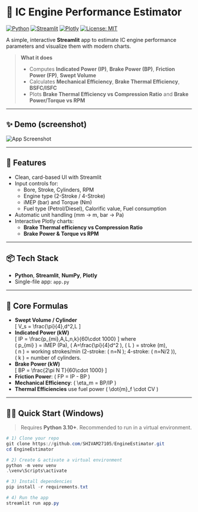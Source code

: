 # 🔧 IC Engine Performance Estimator

[![Python](https://img.shields.io/badge/Python-3.10%2B-blue.svg)](https://www.python.org/)
[![Streamlit](https://img.shields.io/badge/Built%20with-Streamlit-ff4b4b.svg)](https://streamlit.io/)
[![Plotly](https://img.shields.io/badge/Charts-Plotly-black.svg)](https://plotly.com/python/)
[![License: MIT](https://img.shields.io/badge/License-MIT-green.svg)](LICENSE)

A simple, interactive **Streamlit** app to estimate IC engine performance parameters and visualize them with modern charts.

> **What it does**  
> - Computes **Indicated Power (IP)**, **Brake Power (BP)**, **Friction Power (FP)**, **Swept Volume** 
> - Calculates **Mechanical Efficiency**, **Brake Thermal Efficiency**, **BSFC/ISFC**  
> - Plots **Brake Thermal Efficiency vs Compression Ratio** and **Brake Power/Torque vs RPM**

---

## ✨ Demo (screenshot)
![App Screenshot](assets/screenshot.png)

---

## 🚀 Features

- Clean, card-based UI with Streamlit
- Input controls for:
  - Bore, Stroke, Cylinders, RPM
  - Engine type (2-Stroke / 4-Stroke)
  - iMEP (bar) and Torque (Nm)
  - Fuel type (Petrol/Diesel), Calorific value, Fuel consumption
- Automatic unit handling (mm → m, bar → Pa)
- Interactive Plotly charts:
  - **Brake Thermal efficiency vs Compression Ratio**
  - **Brake Power & Torque vs RPM**

---

## 📦 Tech Stack

- **Python**, **Streamlit**, **NumPy**, **Plotly**
- Single-file app: `app.py`

---

## 🧮 Core Formulas

- **Swept Volume / Cylinder**  
  \[
  V_s = \frac{\pi}{4}\,d^2\,L
  \]
- **Indicated Power (kW)**  
  \[
  IP = \frac{p_{mi}\,A\,L\,n\,k}{60\cdot 1000}
  \]
  where  
  \( p_{mi} \) = iMEP (Pa), \( A=\frac{\pi}{4}d^2 \), \( L \) = stroke (m),  
  \( n \) = working strokes/min (2-stroke: \( n=N \); 4-stroke: \( n=N/2 \)),  
  \( k \) = number of cylinders.
- **Brake Power (kW)**  
  \[
  BP = \frac{2\pi N T}{60\cdot 1000}
  \]
- **Friction Power**: \( FP = IP - BP \)  
- **Mechanical Efficiency**: \( \eta_m = BP/IP \)  
- **Thermal Efficiencies** use fuel power \( \dot{m}_f \cdot CV \)

---

## 🧑‍💻 Quick Start (Windows)

> Requires **Python 3.10+**. Recommended to run in a virtual environment.

```powershell
# 1) Clone your repo
git clone https://github.com/SHIVAM27105/EngineEstimator.git
cd EngineEstimator

# 2) Create & activate a virtual environment
python -m venv venv
.\venv\Scripts\activate

# 3) Install dependencies
pip install -r requirements.txt

# 4) Run the app
streamlit run app.py
```
 
 


